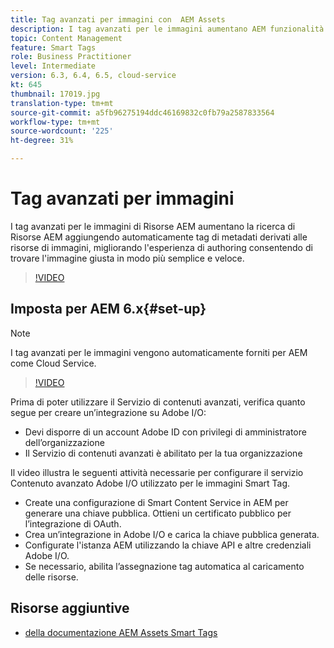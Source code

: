 ```yaml
---
title: Tag avanzati per immagini con  AEM Assets
description: I tag avanzati per le immagini aumentano AEM funzionalità di ricerca aggiungendo automaticamente e in modo intelligente tag di metadati alle risorse di immagini in base al contenuto dell'immagine.
topic: Content Management
feature: Smart Tags
role: Business Practitioner
level: Intermediate
version: 6.3, 6.4, 6.5, cloud-service
kt: 645
thumbnail: 17019.jpg
translation-type: tm+mt
source-git-commit: a5fb96275194ddc46169832c0fb79a2587833564
workflow-type: tm+mt
source-wordcount: '225'
ht-degree: 31%

---
```



# Tag avanzati per immagini

I tag avanzati per le immagini di Risorse AEM aumentano la ricerca di Risorse AEM aggiungendo automaticamente tag di metadati derivati alle risorse di immagini, migliorando l&#39;esperienza di authoring consentendo di trovare l&#39;immagine giusta in modo più semplice e veloce.

>[!VIDEO](https://video.tv.adobe.com/v/17019/?quality=12&learn=on)

## Imposta per AEM 6.x{#set-up}

>[!NOTE]
> I tag avanzati per le immagini vengono automaticamente forniti per AEM come Cloud Service.

>[!VIDEO](https://video.tv.adobe.com/v/17023/?quality=12&learn=on)

Prima di poter utilizzare il Servizio di contenuti avanzati, verifica quanto segue per creare un’integrazione su Adobe I/O:

* Devi disporre di un account Adobe ID con privilegi di amministratore dell’organizzazione
* Il Servizio di contenuti avanzati è abilitato per la tua organizzazione

Il video illustra le seguenti attività necessarie per configurare il servizio Contenuto avanzato  Adobe I/O utilizzato per le immagini Smart Tag.

* Create una configurazione di Smart Content Service in AEM per generare una chiave pubblica. Ottieni un certificato pubblico per l’integrazione di OAuth.
* Crea un’integrazione in Adobe I/O e carica la chiave pubblica generata.
* Configurate l&#39;istanza AEM utilizzando la chiave API e altre credenziali  Adobe I/O.
* Se necessario, abilita l’assegnazione tag automatica al caricamento delle risorse.

## Risorse aggiuntive

* [ della documentazione AEM Assets Smart Tags](https://experienceleague.adobe.com/docs/experience-manager-cloud-service/assets/manage/smart-tags.html)
